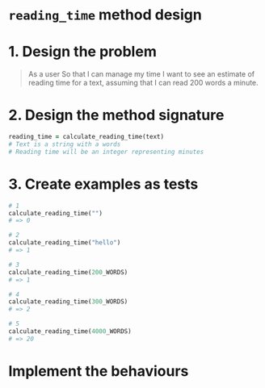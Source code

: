 # `reading_time` method design

# 1. Design the problem
> As a user
> So that I can manage my time
> I want to see an estimate of reading time for a text, assuming that I can read 200 words a minute.

# 2. Design the method signature
```ruby
reading_time = calculate_reading_time(text)
# Text is a string with a words
# Reading time will be an integer representing minutes
```
# 3. Create examples as tests
```ruby
# 1
calculate_reading_time("")
# => 0

# 2
calculate_reading_time("hello")
# => 1

# 3
calculate_reading_time(200_WORDS)
# => 1

# 4
calculate_reading_time(300_WORDS)
# => 2

# 5
calculate_reading_time(4000_WORDS)
# => 20
```

# Implement the behaviours
